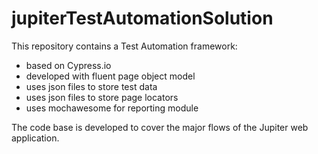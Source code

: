 # jupiterTestAutomationSolution
This repository contains a Test Automation framework:
- based on Cypress.io
- developed with fluent page object model
- uses json files to store test data
- uses json files to store page locators
- uses mochawesome for reporting module

The code base is developed to cover the major flows of the Jupiter web application.
